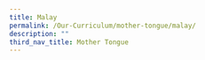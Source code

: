 ```yaml
---
title: Malay
permalink: /Our-Curriculum/mother-tongue/malay/
description: ""
third_nav_title: Mother Tongue
---
```

